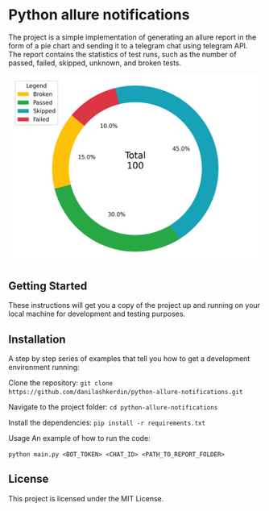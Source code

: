 # Python allure notifications 
The project is a simple implementation of generating an allure report in the form of a pie chart and sending it to a telegram chat using telegram API. The report contains the statistics of test runs, such as the number of passed, failed, skipped, unknown, and broken tests.

![img.png](image/img.png)

## Getting Started
These instructions will get you a copy of the project up and running on your local machine for development and testing purposes.

## Installation
A step by step series of examples that tell you how to get a development environment running:

Clone the repository:
`git clone https://github.com/danilashkerdin/python-allure-notifications.git
`

Navigate to the project folder:
`cd python-allure-notifications
`

Install the dependencies:
`pip install -r requirements.txt
`

Usage
An example of how to run the code:

`
python main.py <BOT_TOKEN> <CHAT_ID> <PATH_TO_REPORT_FOLDER>
`

## License
This project is licensed under the MIT License.